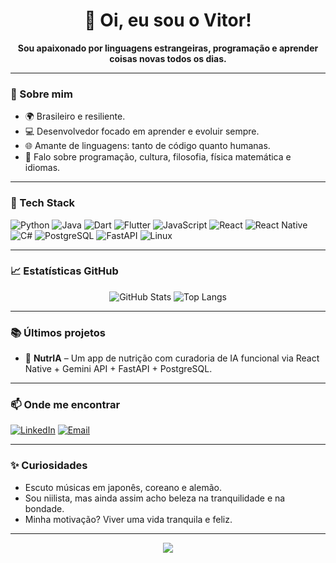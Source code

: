 <div align="center">
  <h1>👋 Oi, eu sou o Vitor!</h1>
  <p><strong>Sou apaixonado por linguagens estrangeiras, programação e aprender coisas novas todos os dias.</strong></p>
</div>

---

### 🧠 Sobre mim
- 🌍 Brasileiro e resiliente.
- 💻 Desenvolvedor focado em aprender e evoluir sempre.
- 🌐 Amante de linguagens: tanto de código quanto humanas.
- 💬 Falo sobre programação, cultura, filosofia, física matemática e idiomas.

---

### 🚀 Tech Stack
![Python](https://img.shields.io/badge/Python-3776AB?style=for-the-badge&logo=python&logoColor=white)
![Java](https://img.shields.io/badge/Java-ED8B00?style=for-the-badge&logo=java&logoColor=white)
![Dart](https://img.shields.io/badge/Dart-0175C2?style=for-the-badge&logo=dart&logoColor=white)
![Flutter](https://img.shields.io/badge/Flutter-02569B?style=for-the-badge&logo=flutter&logoColor=white)
![JavaScript](https://img.shields.io/badge/JavaScript-F7DF1E?style=for-the-badge&logo=javascript&logoColor=black)
![React](https://img.shields.io/badge/React-20232A?style=for-the-badge&logo=react&logoColor=61DAFB)
![React Native](https://img.shields.io/badge/React_Native-20232A?style=for-the-badge&logo=react&logoColor=61DAFB)
![C#](https://img.shields.io/badge/C%23-239120?style=for-the-badge&logo=c-sharp&logoColor=white)
![PostgreSQL](https://img.shields.io/badge/PostgreSQL-316192?style=for-the-badge&logo=postgresql&logoColor=white)
![FastAPI](https://img.shields.io/badge/FastAPI-009688?style=for-the-badge&logo=fastapi&logoColor=white)
![Linux](https://img.shields.io/badge/Linux-FCC624?style=for-the-badge&logo=linux&logoColor=black)

---

### 📈 Estatísticas GitHub

<div align="center">
  <img src="https://github-readme-stats.vercel.app/api?username=Kyra4code&show_icons=true&theme=dracula&include_all_commits=true&count_private=true" alt="GitHub Stats" />
  <img src="https://github-readme-stats.vercel.app/api/top-langs/?username=Kyra4code&layout=donut-vertical
&theme=dracula&count_private=true" alt="Top Langs" />
</div>

---

### 📚 Últimos projetos
- 💊 **NutrIA** – Um app de nutrição com curadoria de IA funcional via React Native + Gemini API + FastAPI + PostgreSQL.

---

### 📫 Onde me encontrar
[![LinkedIn](https://img.shields.io/badge/LinkedIn-0A66C2?style=for-the-badge&logo=linkedin&logoColor=white)](https://www.linkedin.com/in/seu-usuario)
[![Email](https://img.shields.io/badge/Gmail-D14836?style=for-the-badge&logo=gmail&logoColor=white)](mailto:lucarioecharmito@gmail.com)

---

### ✨ Curiosidades
- Escuto músicas em japonês, coreano e alemão.
- Sou niilista, mas ainda assim acho beleza na tranquilidade e na bondade.
- Minha motivação? Viver uma vida tranquila e feliz.

---

<div align="center">
  <img src="https://capsule-render.vercel.app/api?type=waving&color=8A2BE2&height=100&section=footer"/>
</div>
